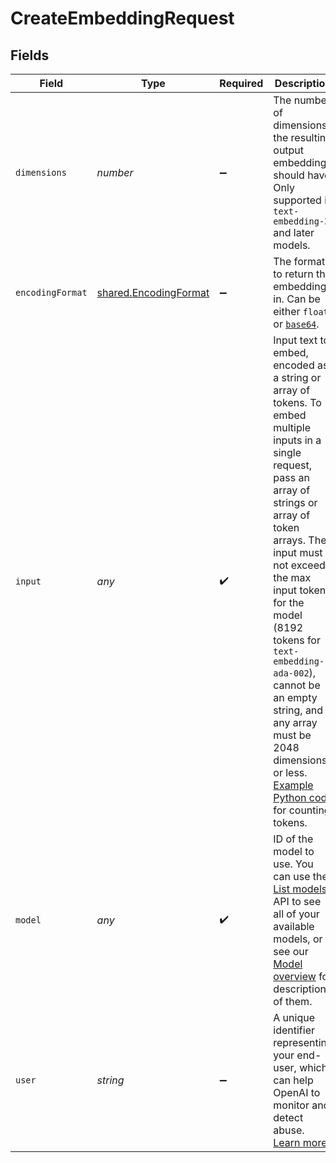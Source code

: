 # CreateEmbeddingRequest


## Fields

| Field                                                                                                                                                                                                                                                                                                                                                                                                                                                                | Type                                                                                                                                                                                                                                                                                                                                                                                                                                                                 | Required                                                                                                                                                                                                                                                                                                                                                                                                                                                             | Description                                                                                                                                                                                                                                                                                                                                                                                                                                                          | Example                                                                                                                                                                                                                                                                                                                                                                                                                                                              |
| -------------------------------------------------------------------------------------------------------------------------------------------------------------------------------------------------------------------------------------------------------------------------------------------------------------------------------------------------------------------------------------------------------------------------------------------------------------------- | -------------------------------------------------------------------------------------------------------------------------------------------------------------------------------------------------------------------------------------------------------------------------------------------------------------------------------------------------------------------------------------------------------------------------------------------------------------------- | -------------------------------------------------------------------------------------------------------------------------------------------------------------------------------------------------------------------------------------------------------------------------------------------------------------------------------------------------------------------------------------------------------------------------------------------------------------------- | -------------------------------------------------------------------------------------------------------------------------------------------------------------------------------------------------------------------------------------------------------------------------------------------------------------------------------------------------------------------------------------------------------------------------------------------------------------------- | -------------------------------------------------------------------------------------------------------------------------------------------------------------------------------------------------------------------------------------------------------------------------------------------------------------------------------------------------------------------------------------------------------------------------------------------------------------------- |
| `dimensions`                                                                                                                                                                                                                                                                                                                                                                                                                                                         | *number*                                                                                                                                                                                                                                                                                                                                                                                                                                                             | :heavy_minus_sign:                                                                                                                                                                                                                                                                                                                                                                                                                                                   | The number of dimensions the resulting output embeddings should have. Only supported in `text-embedding-3` and later models.<br/>                                                                                                                                                                                                                                                                                                                                    |                                                                                                                                                                                                                                                                                                                                                                                                                                                                      |
| `encodingFormat`                                                                                                                                                                                                                                                                                                                                                                                                                                                     | [shared.EncodingFormat](../../../sdk/models/shared/encodingformat.md)                                                                                                                                                                                                                                                                                                                                                                                                | :heavy_minus_sign:                                                                                                                                                                                                                                                                                                                                                                                                                                                   | The format to return the embeddings in. Can be either `float` or [`base64`](https://pypi.org/project/pybase64/).                                                                                                                                                                                                                                                                                                                                                     | float                                                                                                                                                                                                                                                                                                                                                                                                                                                                |
| `input`                                                                                                                                                                                                                                                                                                                                                                                                                                                              | *any*                                                                                                                                                                                                                                                                                                                                                                                                                                                                | :heavy_check_mark:                                                                                                                                                                                                                                                                                                                                                                                                                                                   | Input text to embed, encoded as a string or array of tokens. To embed multiple inputs in a single request, pass an array of strings or array of token arrays. The input must not exceed the max input tokens for the model (8192 tokens for `text-embedding-ada-002`), cannot be an empty string, and any array must be 2048 dimensions or less. [Example Python code](https://cookbook.openai.com/examples/how_to_count_tokens_with_tiktoken) for counting tokens.<br/> | The quick brown fox jumped over the lazy dog                                                                                                                                                                                                                                                                                                                                                                                                                         |
| `model`                                                                                                                                                                                                                                                                                                                                                                                                                                                              | *any*                                                                                                                                                                                                                                                                                                                                                                                                                                                                | :heavy_check_mark:                                                                                                                                                                                                                                                                                                                                                                                                                                                   | ID of the model to use. You can use the [List models](/docs/api-reference/models/list) API to see all of your available models, or see our [Model overview](/docs/models/overview) for descriptions of them.<br/>                                                                                                                                                                                                                                                    | text-embedding-3-small                                                                                                                                                                                                                                                                                                                                                                                                                                               |
| `user`                                                                                                                                                                                                                                                                                                                                                                                                                                                               | *string*                                                                                                                                                                                                                                                                                                                                                                                                                                                             | :heavy_minus_sign:                                                                                                                                                                                                                                                                                                                                                                                                                                                   | A unique identifier representing your end-user, which can help OpenAI to monitor and detect abuse. [Learn more](/docs/guides/safety-best-practices/end-user-ids).<br/>                                                                                                                                                                                                                                                                                               | user-1234                                                                                                                                                                                                                                                                                                                                                                                                                                                            |